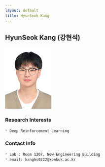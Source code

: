 ```yaml
---
layout: default
title: HyunSeok Kang
---
```


## HyunSeok Kang (강현석)
![alt_text](../assets/img/profile/profile_kanghyunseok.png)
### Research Interests
```markdown
* Deep Reinforcement Learning
```

### Contact Info
```markdown
* Lab : Room 1207, New Engineering Building
* email: kanghs0222@konkuk.ac.kr
```
